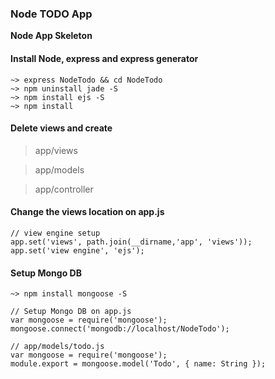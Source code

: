 ### Node TODO App
**Node App Skeleton**

#### Install Node, express and express generator
```
~> express NodeTodo && cd NodeTodo
~> npm uninstall jade -S
~> npm install ejs -S
~> npm install
```

#### Delete views and create
  > app/views

  > app/models

  > app/controller

#### Change the views location on app.js
```
// view engine setup
app.set('views', path.join(__dirname,'app', 'views'));
app.set('view engine', 'ejs');
```

#### Setup Mongo DB
```
~> npm install mongoose -S

// Setup Mongo DB on app.js
var mongoose = require('mongoose');
mongoose.connect('mongodb://localhost/NodeTodo');

// app/models/todo.js
var mongoose = require('mongoose');
module.export = mongoose.model('Todo', { name: String });

```
